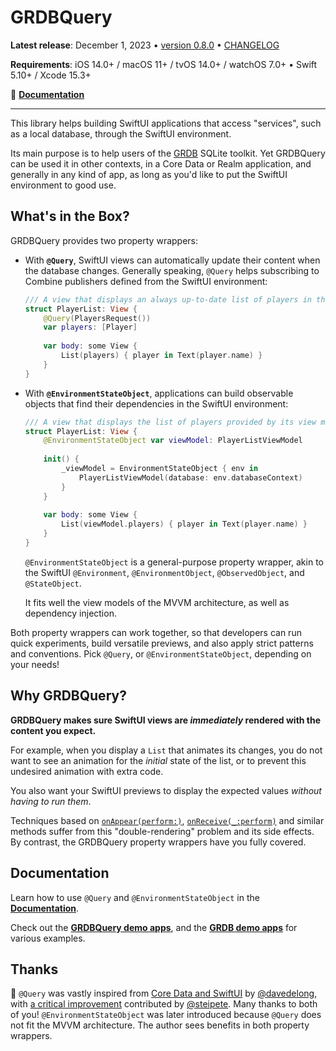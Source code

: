 # GRDBQuery

**Latest release**: December 1, 2023 • [version 0.8.0](https://github.com/groue/GRDBQuery/tree/0.8.0) • [CHANGELOG](CHANGELOG.md)

**Requirements**: iOS 14.0+ / macOS 11+ / tvOS 14.0+ / watchOS 7.0+ &bull; Swift 5.10+ / Xcode 15.3+

📖 **[Documentation]**

---

This library helps building SwiftUI applications that access "services", such as a local database, through the SwiftUI environment.

Its main purpose is to help users of the [GRDB] SQLite toolkit. Yet GRDBQuery can be used it in other contexts, in a Core Data or Realm application, and generally in any kind of app, as long as you'd like to put the SwiftUI environment to good use.

## What's in the Box?

GRDBQuery provides two property wrappers:

- With **`@Query`**, SwiftUI views can automatically update their content when the database changes. Generally speaking, `@Query` helps subscribing to Combine publishers defined from the SwiftUI environment:

    ```swift
    /// A view that displays an always up-to-date list of players in the database.
    struct PlayerList: View {
        @Query(PlayersRequest())
        var players: [Player]
        
        var body: some View {
            List(players) { player in Text(player.name) }
        }
    }
    ```

- With **`@EnvironmentStateObject`**, applications can build observable objects that find their dependencies in the SwiftUI environment:

    ```swift
    /// A view that displays the list of players provided by its view model
    struct PlayerList: View {
        @EnvironmentStateObject var viewModel: PlayerListViewModel
        
        init() {
            _viewModel = EnvironmentStateObject { env in
                PlayerListViewModel(database: env.databaseContext)
            }
        }
        
        var body: some View {
            List(viewModel.players) { player in Text(player.name) }
        }
    }
    ```
    
    `@EnvironmentStateObject` is a general-purpose property wrapper, akin to the SwiftUI `@Environment`, `@EnvironmentObject`, `@ObservedObject`, and `@StateObject`.
    
    It fits well the view models of the MVVM architecture, as well as dependency injection. 

Both property wrappers can work together, so that developers can run quick experiments, build versatile previews, and also apply strict patterns and conventions. Pick `@Query`, or `@EnvironmentStateObject`, depending on your needs!

## Why GRDBQuery?

**GRDBQuery makes sure SwiftUI views are *immediately* rendered with the content you expect.**

For example, when you display a `List` that animates its changes, you do not want to see an animation for the *initial* state of the list, or to prevent this undesired animation with extra code.

You also want your SwiftUI previews to display the expected values *without having to run them*.

Techniques based on [`onAppear(perform:)`](https://developer.apple.com/documentation/swiftui/view/onappear(perform:)), [`onReceive(_:perform)`](https://developer.apple.com/documentation/swiftui/view/onreceive(_:perform:)) and similar methods suffer from this "double-rendering" problem and its side effects. By contrast, the GRDBQuery property wrappers have you fully covered.

## Documentation

Learn how to use `@Query` and `@EnvironmentStateObject` in the **[Documentation]**.

Check out the **[GRDBQuery demo apps]**, and the **[GRDB demo apps]** for various examples.

## Thanks

🙌 `@Query` was vastly inspired from [Core Data and SwiftUI](https://davedelong.com/blog/2021/04/03/core-data-and-swiftui/) by [@davedelong](https://github.com/davedelong), with [a critical improvement](https://github.com/groue/GRDB.swift/pull/955) contributed by [@steipete](https://github.com/steipete). Many thanks to both of you! `@EnvironmentStateObject` was later introduced because `@Query` does not fit the MVVM architecture. The author sees benefits in both property wrappers.


[GRDB]: http://github.com/groue/GRDB.swift
[GRDB demo apps]: https://github.com/groue/GRDB.swift/tree/master/Documentation/DemoApps
[Documentation]: https://swiftpackageindex.com/groue/GRDBQuery/documentation
[GRDBQuery demo apps]: Documentation
